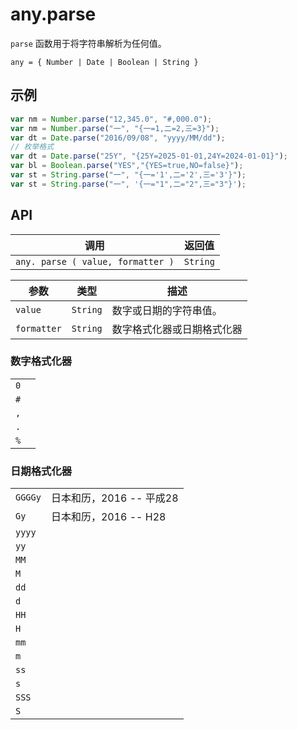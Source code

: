# any.parse

`parse` 函数用于将字符串解析为任何值。

`any = { Number | Date | Boolean | String }`

## 示例

```javascript
var nm = Number.parse("12,345.0", "#,000.0");
var nm = Number.parse("一", "{一=1,二=2,三=3}");
var dt = Date.parse("2016/09/08", "yyyy/MM/dd");
// 枚举格式
var dt = Date.parse("25Y", "{25Y=2025-01-01,24Y=2024-01-01}");
var bl = Boolean.parse("YES","{YES=true,NO=false}");
var st = String.parse("一", "{一='1',二='2',三='3'}");
var st = String.parse("一", '{一="1",二="2",三="3"}');
```

## API

| 调用 | 返回值 |
|---|---|
| `any. parse ( value, formatter )` | `String` |

| 参数 | 类型 | 描述 |
|---|---|---|
| `value` | `String` | 数字或日期的字符串值。 |
| `formatter` | `String` | 数字格式化器或日期格式化器 |

### 数字格式化器

| | |
|---|---|
| `0` | |
| `#` | |
| `,` | |
| `.` | |
| `%` | |

### 日期格式化器

| | |
|---|---|
| `GGGGy` | 日本和历，2016 -- 平成28 |
| `Gy` | 日本和历，2016 -- H28 |
| `yyyy` | |
| `yy` | |
| `MM` | |
| `M` | |
| `dd` | |
| `d` | |
| `HH` | |
| `H` | |
| `mm` | |
| `m` | |
| `ss` | |
| `s` | |
| `SSS` | |
| `S` | |